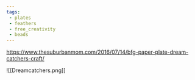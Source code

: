 ```yaml
---
tags:
 - plates
 - feathers
 - free_creativity
 - beads
---
```

https://www.thesuburbanmom.com/2016/07/14/bfg-paper-plate-dream-catchers-craft/

![[Dreamcatchers.png]]